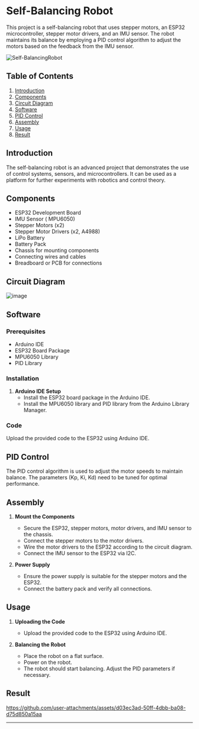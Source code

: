 # Self-Balancing Robot

This project is a self-balancing robot that uses stepper motors, an ESP32 microcontroller, stepper motor drivers, and an IMU sensor. The robot maintains its balance by employing a PID control algorithm to adjust the motors based on the feedback from the IMU sensor.

![Self-BalancingRobot](https://github.com/user-attachments/assets/3819bc01-491e-44ae-a20e-39cd3ce61843)

## Table of Contents
1. [Introduction](#introduction)
2. [Components](#components)
3. [Circuit Diagram](#circuit-diagram)
4. [Software](#software)
5. [PID Control](#pid-control)
6. [Assembly](#assembly)
7. [Usage](#usage)
8. [Result](#Result)

## Introduction
The self-balancing robot is an advanced project that demonstrates the use of control systems, sensors, and microcontrollers. It can be used as a platform for further experiments with robotics and control theory.

## Components
- ESP32 Development Board
- IMU Sensor ( MPU6050)
- Stepper Motors (x2)
- Stepper Motor Drivers (x2, A4988)
- LiPo Battery
- Battery Pack
- Chassis for mounting components
- Connecting wires and cables
- Breadboard or PCB for connections

## Circuit Diagram
![image](https://github.com/user-attachments/assets/cd28a150-c388-4e82-ad8a-3c7823c4e201)

## Software
### Prerequisites
- Arduino IDE
- ESP32 Board Package
- MPU6050 Library
- PID Library

### Installation
1. **Arduino IDE Setup**
   - Install the ESP32 board package in the Arduino IDE.
   - Install the MPU6050 library and PID library from the Arduino Library Manager.

### Code
Upload the provided code to the ESP32 using Arduino IDE.

## PID Control
The PID control algorithm is used to adjust the motor speeds to maintain balance. The parameters (Kp, Ki, Kd) need to be tuned for optimal performance.

## Assembly
1. **Mount the Components**
   - Secure the ESP32, stepper motors, motor drivers, and IMU sensor to the chassis.
   - Connect the stepper motors to the motor drivers.
   - Wire the motor drivers to the ESP32 according to the circuit diagram.
   - Connect the IMU sensor to the ESP32 via I2C.

2. **Power Supply**
   - Ensure the power supply is suitable for the stepper motors and the ESP32.
   - Connect the battery pack and verify all connections.

## Usage
1. **Uploading the Code**
   - Upload the provided code to the ESP32 using Arduino IDE.
   
2. **Balancing the Robot**
   - Place the robot on a flat surface.
   - Power on the robot.
   - The robot should start balancing. Adjust the PID parameters if necessary.

## Result

https://github.com/user-attachments/assets/d03ec3ad-50ff-4dbb-ba08-d75d850a15aa



---
